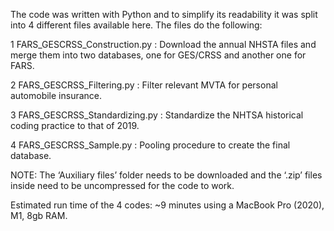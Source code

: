 The code was written with Python and to simplify its readability it was split into 4 different files available here. The files do the following:

1 FARS_GESCRSS_Construction.py : Download the annual NHSTA files and merge them into two databases, one for GES/CRSS and another one for FARS.

2 FARS_GESCRSS_Filtering.py : Filter relevant MVTA for personal automobile insurance.

3 FARS_GESCRSS_Standardizing.py : Standardize the NHTSA historical coding practice to that of 2019.

4 FARS_GESCRSS_Sample.py : Pooling procedure to create the final database.

NOTE: The ‘Auxiliary files’ folder needs to be downloaded and the ‘.zip’ files inside need to be uncompressed for the code to work.

Estimated run time of the 4 codes:
~9 minutes
using a MacBook Pro (2020), M1, 8gb RAM.

